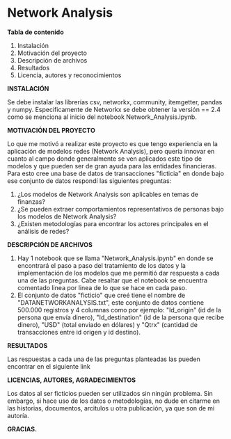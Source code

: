 # **Network Analysis**

**Tabla de contenido**

1.  Instalación
2.  Motivación del proyecto
3.  Descripción de archivos
4.  Resultados
5.  Licencia, autores y reconocimientos

**INSTALACIÓN**

Se debe instalar las librerías csv, networkx, community, itemgetter, pandas y numpy. Especificamente de Networkx se debe obtener la versión == 2.4 como se menciona al inicio del notebook Network_Analysis.ipynb.

**MOTIVACIÓN DEL PROYECTO**

Lo que me motivó a realizar este proyecto es que tengo experiencia en la aplicación de modelos redes (Network Analysis), pero quería innovar en cuanto al campo donde generalmente se ven aplicados este tipo de modelos y que pueden ser de gran ayuda para las entidades financieras. Para esto cree una base de datos de transacciones "ficticia" en donde bajo ese conjunto de datos respondí las siguientes preguntas:

1.	¿Los modelos de Network Analysis son aplicables en temas de finanzas?
2.  ¿Se pueden extraer comportamientos representativos de personas bajo los modelos de Network Analysis?
3.  ¿Existen metodologías para encontrar los actores principales en el análisis de redes?

**DESCRIPCIÓN DE ARCHIVOS**

1.  Hay 1 notebook que se llama "Network_Analysis.ipynb" en donde se encontrará el paso a paso del tratamiento de los datos y la implementación de los modelos que me permitió dar respuesta a cada una de las preguntas. Cabe resaltar que el notebook se encuentra comentado linea por linea de lo que se hace en cada paso.
2.  El conjunto de datos "ficticio" que creé tiene el nombre de "DATANETWORKANALYSIS.txt", este conjunto de datos contiene 500.000 registros y 4 columnas como por ejemplo: "Id_origin" (id de la persona que envía dinero), "Id_destination" (id de la persona que recibe dinero), "USD" (total enviado en dólares) y "Qtrx" (cantidad de transacciones entre id origen y id destino).

**RESULTADOS**

Las respuestas a cada una de las preguntas planteadas las pueden encontrar en el siguiente link

**LICENCIAS, AUTORES, AGRADECIMIENTOS**

Los datos al ser ficticios pueden ser utilizados sin ningún problema. Sin embargo, si hace uso de los datos o metodologías, no dude en citarme en las historias, documentos, arcitulos u otra publicación, ya que son de mi autoría.

**GRACIAS.**
